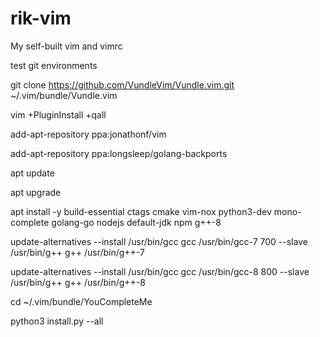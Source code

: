 # rik-vim
My self-built vim and vimrc

test git environments

git clone https://github.com/VundleVim/Vundle.vim.git ~/.vim/bundle/Vundle.vim

vim +PluginInstall +qall

add-apt-repository ppa:jonathonf/vim

add-apt-repository ppa:longsleep/golang-backports

apt update

apt upgrade

apt install -y build-essential ctags cmake vim-nox python3-dev mono-complete golang-go nodejs default-jdk npm g++-8



update-alternatives --install /usr/bin/gcc gcc /usr/bin/gcc-7 700 --slave /usr/bin/g++ g++ /usr/bin/g++-7

update-alternatives --install /usr/bin/gcc gcc /usr/bin/gcc-8 800 --slave /usr/bin/g++ g++ /usr/bin/g++-8

cd ~/.vim/bundle/YouCompleteMe

python3 install.py --all

